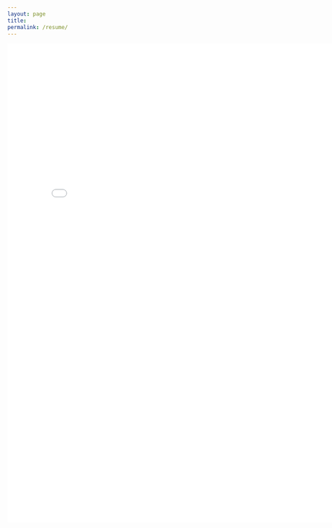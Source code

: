 ```yaml
---
layout: page
title:
permalink: /resume/
---
```

<embed src="../resume/resume.pdf" width="800px" height="1080px" type="application/pdf">
